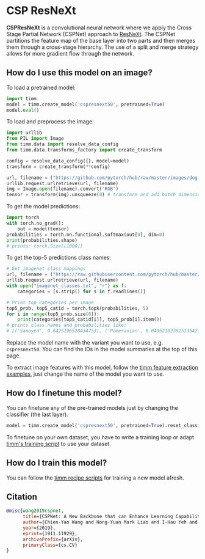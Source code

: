 # CSP ResNeXt

**CSPResNeXt** is a convolutional neural network where we apply the Cross Stage Partial Network (CSPNet) approach to [ResNeXt](https://paperswithcode.com/method/resnext). The CSPNet partitions the feature map of the base layer into two parts and then merges them through a cross-stage hierarchy. The use of a split and merge strategy allows for more gradient flow through the network.

## How do I use this model on an image?
To load a pretrained model:

```python
import timm
model = timm.create_model('cspresnext50', pretrained=True)
model.eval()
```

To load and preprocess the image:
```python 
import urllib
from PIL import Image
from timm.data import resolve_data_config
from timm.data.transforms_factory import create_transform

config = resolve_data_config({}, model=model)
transform = create_transform(**config)

url, filename = ("https://github.com/pytorch/hub/raw/master/images/dog.jpg", "dog.jpg")
urllib.request.urlretrieve(url, filename)
img = Image.open(filename).convert('RGB')
tensor = transform(img).unsqueeze(0) # transform and add batch dimension
```

To get the model predictions:
```python
import torch
with torch.no_grad():
    out = model(tensor)
probabilities = torch.nn.functional.softmax(out[0], dim=0)
print(probabilities.shape)
# prints: torch.Size([1000])
```

To get the top-5 predictions class names:
```python
# Get imagenet class mappings
url, filename = ("https://raw.githubusercontent.com/pytorch/hub/master/imagenet_classes.txt", "imagenet_classes.txt")
urllib.request.urlretrieve(url, filename) 
with open("imagenet_classes.txt", "r") as f:
    categories = [s.strip() for s in f.readlines()]

# Print top categories per image
top5_prob, top5_catid = torch.topk(probabilities, 5)
for i in range(top5_prob.size(0)):
    print(categories[top5_catid[i]], top5_prob[i].item())
# prints class names and probabilities like:
# [('Samoyed', 0.6425196528434753), ('Pomeranian', 0.04062102362513542), ('keeshond', 0.03186424449086189), ('white wolf', 0.01739676296710968), ('Eskimo dog', 0.011717947199940681)]
```

Replace the model name with the variant you want to use, e.g. `cspresnext50`. You can find the IDs in the model summaries at the top of this page.

To extract image features with this model, follow the [timm feature extraction examples](https://rwightman.github.io/pytorch-image-models/feature_extraction/), just change the name of the model you want to use.

## How do I finetune this model?
You can finetune any of the pre-trained models just by changing the classifier (the last layer).
```python
model = timm.create_model('cspresnext50', pretrained=True).reset_classifier(NUM_FINETUNE_CLASSES)
```
To finetune on your own dataset, you have to write a training loop or adapt [timm's training
script](https://github.com/rwightman/pytorch-image-models/blob/master/train.py) to use your dataset.

## How do I train this model?

You can follow the [timm recipe scripts](https://rwightman.github.io/pytorch-image-models/scripts/) for training a new model afresh.

## Citation

```BibTeX
@misc{wang2019cspnet,
      title={CSPNet: A New Backbone that can Enhance Learning Capability of CNN}, 
      author={Chien-Yao Wang and Hong-Yuan Mark Liao and I-Hau Yeh and Yueh-Hua Wu and Ping-Yang Chen and Jun-Wei Hsieh},
      year={2019},
      eprint={1911.11929},
      archivePrefix={arXiv},
      primaryClass={cs.CV}
}
```

<!--
Type: model-index
Collections:
- Name: CSP ResNeXt
  Paper:
    Title: 'CSPNet: A New Backbone that can Enhance Learning Capability of CNN'
    URL: https://paperswithcode.com/paper/cspnet-a-new-backbone-that-can-enhance
Models:
- Name: cspresnext50
  In Collection: CSP ResNeXt
  Metadata:
    FLOPs: 3962945536
    Parameters: 20570000
    File Size: 82562887
    Architecture:
    - 1x1 Convolution
    - Batch Normalization
    - Convolution
    - Global Average Pooling
    - Grouped Convolution
    - Max Pooling
    - ReLU
    - ResNeXt Block
    - Residual Connection
    - Softmax
    Tasks:
    - Image Classification
    Training Techniques:
    - Label Smoothing
    - Polynomial Learning Rate Decay
    - SGD with Momentum
    - Weight Decay
    Training Data:
    - ImageNet
    Training Resources: 1x GPU
    ID: cspresnext50
    LR: 0.1
    Layers: 50
    Crop Pct: '0.875'
    Momentum: 0.9
    Batch Size: 128
    Image Size: '224'
    Weight Decay: 0.005
    Interpolation: bilinear
    Training Steps: 8000000
  Code: https://github.com/rwightman/pytorch-image-models/blob/d8e69206be253892b2956341fea09fdebfaae4e3/timm/models/cspnet.py#L430
  Weights: https://github.com/rwightman/pytorch-image-models/releases/download/v0.1-weights/cspresnext50_ra_224-648b4713.pth
  Results:
  - Task: Image Classification
    Dataset: ImageNet
    Metrics:
      Top 1 Accuracy: 80.05%
      Top 5 Accuracy: 94.94%
-->